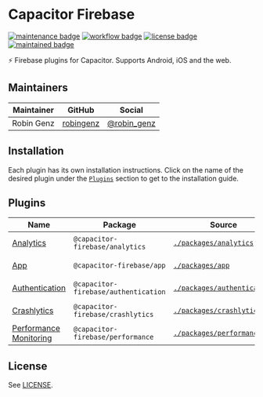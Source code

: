 # Capacitor Firebase

[![maintenance badge](https://img.shields.io/maintenance/yes/2022?style=flat-square)](https://github.com/robingenz/capacitor-firebase)
[![workflow badge](https://img.shields.io/github/workflow/status/robingenz/capacitor-firebase/CI/main?style=flat-square)](https://github.com/robingenz/capacitor-firebase/actions/workflows/ci.yml)
[![license badge](https://img.shields.io/github/license/robingenz/capacitor-firebase?style=flat-square)](https://github.com/robingenz/capacitor-firebase)
[![maintained badge](https://img.shields.io/badge/maintained%20with-turborepo-%237f6ab2?style=flat-square)](https://turborepo.org/)

⚡️ Firebase plugins for Capacitor. Supports Android, iOS and the web.

## Maintainers

| Maintainer | GitHub                                    | Social                                        |
| ---------- | ----------------------------------------- | --------------------------------------------- |
| Robin Genz | [robingenz](https://github.com/robingenz) | [@robin_genz](https://twitter.com/robin_genz) |

## Installation

Each plugin has its own installation instructions.
Click on the name of the desired plugin under the [`Plugins`](#plugins) section to get to the installation guide.

## Plugins

| Name                                                                    | Package                              | Source                                                   | Version                                                                                                                                                             | Downloads                                                                                                                                                                |
| ----------------------------------------------------------------------- | ------------------------------------ | -------------------------------------------------------- | ------------------------------------------------------------------------------------------------------------------------------------------------------------------- | ------------------------------------------------------------------------------------------------------------------------------------------------------------------------ |
| [Analytics](./packages/analytics/README.md#installation)                | `@capacitor-firebase/analytics`      | [`./packages/analytics`](./packages/analytics)           | [![npm badge](https://img.shields.io/npm/v/@capacitor-firebase/analytics?style=flat-square)](https://www.npmjs.com/package/@capacitor-firebase/analytics)           | [![npm downloads](https://img.shields.io/npm/dw/@capacitor-firebase/analytics?style=flat-square)](https://www.npmjs.com/package/@capacitor-firebase/analytics)           |
| [App](./packages/app/README.md#installation)                            | `@capacitor-firebase/app`            | [`./packages/app`](./packages/app)                       | [![npm badge](https://img.shields.io/npm/v/@capacitor-firebase/app?style=flat-square)](https://www.npmjs.com/package/@capacitor-firebase/app)                       | [![npm downloads](https://img.shields.io/npm/dw/@capacitor-firebase/app?style=flat-square)](https://www.npmjs.com/package/@capacitor-firebase/app)                       |
| [Authentication](./packages/authentication/README.md#installation)      | `@capacitor-firebase/authentication` | [`./packages/authentication`](./packages/authentication) | [![npm badge](https://img.shields.io/npm/v/@capacitor-firebase/authentication?style=flat-square)](https://www.npmjs.com/package/@capacitor-firebase/authentication) | [![npm downloads](https://img.shields.io/npm/dw/@capacitor-firebase/authentication?style=flat-square)](https://www.npmjs.com/package/@capacitor-firebase/authentication) |
| [Crashlytics](./packages/crashlytics/README.md#installation)            | `@capacitor-firebase/crashlytics`    | [`./packages/crashlytics`](./packages/crashlytics)       | [![npm badge](https://img.shields.io/npm/v/@capacitor-firebase/crashlytics?style=flat-square)](https://www.npmjs.com/package/@capacitor-firebase/crashlytics)       | [![npm downloads](https://img.shields.io/npm/dw/@capacitor-firebase/crashlytics?style=flat-square)](https://www.npmjs.com/package/@capacitor-firebase/crashlytics)       |
| [Performance Monitoring](./packages/performance/README.md#installation) | `@capacitor-firebase/performance`    | [`./packages/performance`](./packages/performance)       | [![npm badge](https://img.shields.io/npm/v/@capacitor-firebase/performance?style=flat-square)](https://www.npmjs.com/package/@capacitor-firebase/performance)       | [![npm downloads](https://img.shields.io/npm/dw/@capacitor-firebase/performance?style=flat-square)](https://www.npmjs.com/package/@capacitor-firebase/performance)       |

## License

See [LICENSE](./LICENSE).
